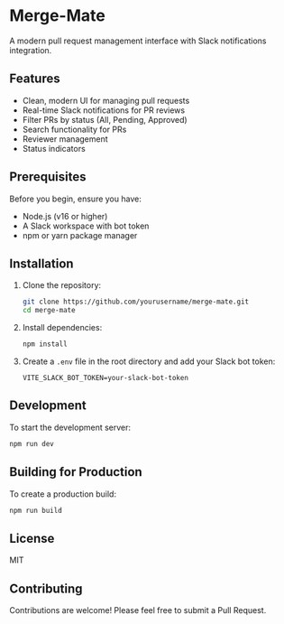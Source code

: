 # Merge-Mate

A modern pull request management interface with Slack notifications integration.

## Features

- Clean, modern UI for managing pull requests
- Real-time Slack notifications for PR reviews
- Filter PRs by status (All, Pending, Approved)
- Search functionality for PRs
- Reviewer management
- Status indicators

## Prerequisites

Before you begin, ensure you have:
- Node.js (v16 or higher)
- A Slack workspace with bot token
- npm or yarn package manager

## Installation

1. Clone the repository:
   ```bash
   git clone https://github.com/yourusername/merge-mate.git
   cd merge-mate
   ```

2. Install dependencies:
   ```bash
   npm install
   ```

3. Create a `.env` file in the root directory and add your Slack bot token:
   ```
   VITE_SLACK_BOT_TOKEN=your-slack-bot-token
   ```

## Development

To start the development server:

```bash
npm run dev
```

## Building for Production

To create a production build:

```bash
npm run build
```

## License

MIT

## Contributing

Contributions are welcome! Please feel free to submit a Pull Request.